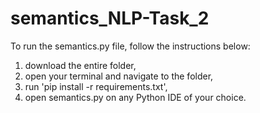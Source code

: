 # semantics_NLP-Task_2

To run the semantics.py file, follow the instructions below:

1. download the entire folder,
2. open your terminal and navigate to the folder,
3. run 'pip install -r requirements.txt',
4. open semantics.py on any Python IDE of your choice.
